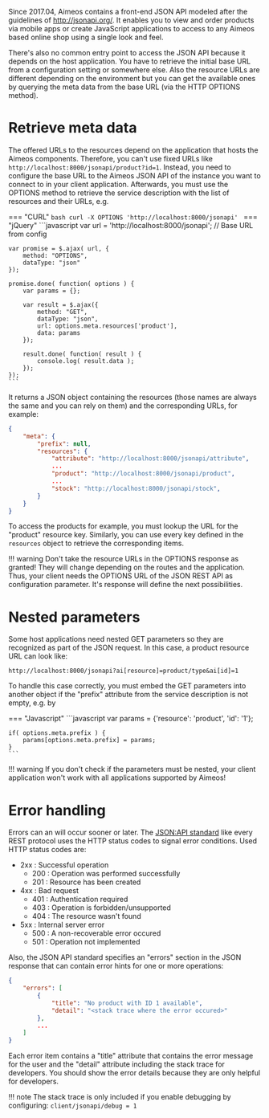 Since 2017.04, Aimeos contains a front-end JSON API modeled after the guidelines of <http://jsonapi.org/>. It enables you to view and order products via mobile apps or create JavaScript applications to access to any Aimeos based online shop using a single look and feel.

There's also no common entry point to access the JSON API because it depends on the host application. You have to retrieve the initial base URL from a configuration setting or somewhere else. Also the resource URLs are different depending on the environment but you can get the available ones by querying the meta data from the base URL (via the HTTP OPTIONS method).

# Retrieve meta data

The offered URLs to the resources depend on the application that hosts the Aimeos components. Therefore, you can't use fixed URLs like `http://localhost:8000/jsonapi/product?id=1`. Instead, you need to configure the base URL to the Aimeos JSON API of the instance you  want to connect to in your client application. Afterwards, you must use the OPTIONS method to retrieve the service description with the list of resources and their URLs, e.g.

=== "CURL"
    ```bash
    curl -X OPTIONS 'http://localhost:8000/jsonapi'
    ```
=== "jQuery"
    ```javascript
    var url = 'http://localhost:8000/jsonapi'; // Base URL from config

    var promise = $.ajax( url, {
        method: "OPTIONS",
        dataType: "json"
    });

    promise.done( function( options ) {
        var params = {};

        var result = $.ajax({
            method: "GET",
            dataType: "json",
            url: options.meta.resources['product'],
            data: params
        });

        result.done( function( result ) {
            console.log( result.data );
        });
    });
    ```

It returns a JSON object containing the resources (those names are always the same and you can rely on them) and the corresponding URLs, for example:

```json
{
    "meta": {
        "prefix": null,
        "resources": {
            "attribute": "http://localhost:8000/jsonapi/attribute",
            ...
            "product": "http://localhost:8000/jsonapi/product",
            ...
            "stock": "http://localhost:8000/jsonapi/stock",
        }
    }
}
```

To access the products for example, you must lookup the URL for the "product" resource key. Similarly, you can use every key defined in the `resources` object to retrieve the corresponding items.

!!! warning
    Don't take the resource URLs in the OPTIONS response as granted! They will change depending on the routes and the application. Thus, your client needs the OPTIONS URL of the JSON REST API as configuration parameter. It's response will define the next possibilities.

# Nested parameters

Some host applications need nested GET parameters so they are recognized as part of the JSON request. In this case, a product resource URL can look like:

```
http://localhost:8000/jsonapi?ai[resource]=product/type&ai[id]=1
```

To handle this case correctly, you must embed the GET parameters into another object if the "prefix" attribute from the service description is not empty, e.g. by

=== "Javascript"
    ```javascript
    var params = {'resource': 'product', 'id': '1'};

    if( options.meta.prefix ) {
        params[options.meta.prefix] = params;
    }
    ```

!!! warning
    If you don't check if the parameters must be nested, your client application won't work with all applications supported by Aimeos!

# Error handling

Errors can an will occur sooner or later. The [JSON:API standard](https://jsonapi.org/format/#errors) like every REST protocol uses the HTTP status codes to signal error conditions. Used HTTP status codes are:

* 2xx : Successful operation
    * 200 : Operation was performed successfully
    * 201 : Resource has been created
* 4xx : Bad request
    * 401 : Authentication required
    * 403 : Operation is forbidden/unsupported
    * 404 : The resource wasn't found
* 5xx : Internal server error
    * 500 : A non-recoverable error occured
    * 501 : Operation not implemented

Also, the JSON API standard specifies an "errors" section in the JSON response that can contain error hints for one or more operations:

```json
{
    "errors": [
        {
            "title": "No product with ID 1 available",
            "detail": "<stack trace where the error occured>"
        },
        ...
    ]
}
```

Each error item contains a "title" attribute that contains the error message for the user and the "detail" attribute including the stack trace for developers. You should show the error details because they are only helpful for developers.

!!! note
    The stack trace is only included if you enable debugging by configuring:
    ```
    client/jsonapi/debug = 1
    ```
